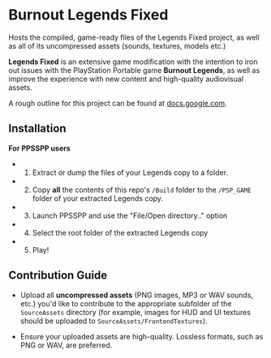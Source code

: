 # Burnout Legends Fixed

Hosts the compiled, game-ready files of the Legends Fixed project, as well as all of its uncompressed assets (sounds, textures, models etc.)

**Legends Fixed** is an extensive game modification with the intention to iron out issues with the PlayStation Portable game **Burnout Legends**, as well as improve the experience with new content and high-quality audiovisual assets.

A rough outline for this project can be found at [docs.google.com](https://docs.google.com/document/d/1uvSkF7xkh0Sn_A1lT9iJTvjoBMVbbU_fLH02fKgjMLY/edit).

## Installation 

**For PPSSPP users**
* 1) Extract or dump the files of your Legends copy to a folder.
* 2) Copy **all** the contents of this repo's `/Build` folder to the `/PSP_GAME` folder of your extracted Legends copy.
* 3) Launch PPSSPP and use the "File/Open directory.." option
* 4) Select the root folder of the extracted Legends copy
* 5) Play!

## Contribution Guide
* Upload all **uncompressed assets** (PNG images, MP3 or WAV sounds, etc.) you'd like to contribute to the appropriate subfolder of the `SourceAssets` directory (for example, images for HUD and UI textures should be uploaded to `SourceAssets/FrontendTextures`).

* Ensure your uploaded assets are high-quality. Lossless formats, such as PNG or WAV, are preferred.
